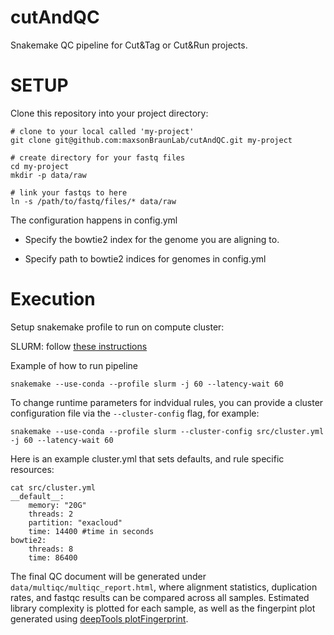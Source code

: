 # cutAndQC

Snakemake QC pipeline for Cut&Tag or Cut&Run projects. 

# SETUP

Clone this repository into your project directory:

```
# clone to your local called 'my-project'
git clone git@github.com:maxsonBraunLab/cutAndQC.git my-project

# create directory for your fastq files
cd my-project
mkdir -p data/raw

# link your fastqs to here
ln -s /path/to/fastq/files/* data/raw

```

The configuration happens in config.yml

 - Specify the bowtie2 index for the genome you are aligning to.
 * Specify path to bowtie2 indices for genomes in config.yml

# Execution

Setup snakemake profile to run on compute cluster:

SLURM: follow [these instructions](https://github.com/Snakemake-Profiles/slurm)

Example of how to run pipeline

```
snakemake --use-conda --profile slurm -j 60 --latency-wait 60
```

To change runtime parameters for indvidual rules, you can provide a cluster configuration file via the `--cluster-config` flag, for example:

```
snakemake --use-conda --profile slurm --cluster-config src/cluster.yml -j 60 --latency-wait 60
```

Here is an example cluster.yml that sets defaults, and rule specific resources:

```
cat src/cluster.yml
__default__:
    memory: "20G"
    threads: 2
    partition: "exacloud"
    time: 14400 #time in seconds
bowtie2:
    threads: 8
    time: 86400
```


The final QC document will be generated under `data/multiqc/multiqc_report.html`, where alignment statistics, duplication rates, and fastqc results can be compared across all samples. Estimated library complexity is plotted for each sample, as well as the fingerpint plot generated using [deepTools plotFingerprint](https://deeptools.readthedocs.io/en/develop/content/tools/plotFingerprint.html). 
